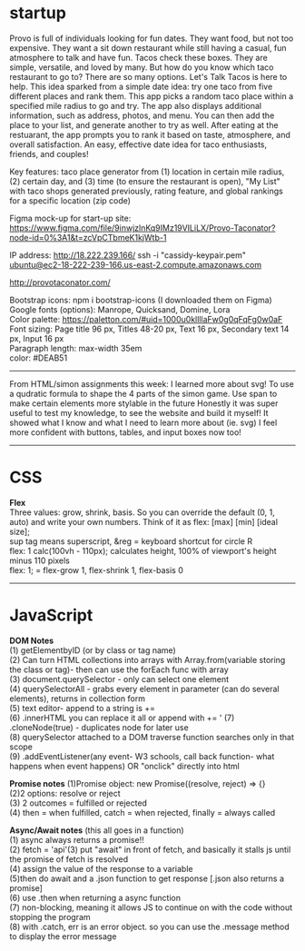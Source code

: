 # startup
Provo is full of individuals looking for fun dates. They want food, but not too expensive. They want a sit down restaurant while still having a casual, fun atmosphere to talk and have fun. Tacos check these boxes. They are simple, versatile, and loved by many. But how do you know which taco restaurant to go to? There are so many options. Let's Talk Tacos is here to help. This idea sparked from a simple date idea: try one taco from five different places and rank them. This app picks a random taco place within a specified mile radius to go and try. The app also displays additional information, such as address, photos, and menu. You can then add the place to your list, and generate another to try as well. After eating at the restuarant, the app prompts you to rank it based on taste, atmosphere, and overall satisfaction. An easy, effective date idea for taco enthusiasts, friends, and couples!<br/>

Key features: taco place generator from (1) location in certain mile radius, (2) certain day, and (3) time (to ensure the restaurant is open), "My List" with taco shops generated previously, rating feature, and global rankings for a specific location (zip code)<br/>

Figma mock-up for start-up site: https://www.figma.com/file/9inwjzlnKq9IMz19VILiLX/Provo-Taconator?node-id=0%3A1&t=zcVpCTbmeK1kjWtb-1<br/>

IP address: http://18.222.239.166/
ssh -i "cassidy-keypair.pem" ubuntu@ec2-18-222-239-166.us-east-2.compute.amazonaws.com<br/>

http://provotaconator.com/<br/>

Bootstrap icons: npm i bootstrap-icons (I downloaded them on Figma)<br/>
Google fonts (options): Manrope, Quicksand, Domine, Lora<br/>
Color palette: https://paletton.com/#uid=1000u0kllllaFw0g0qFqFg0w0aF<br/>
Font sizing: Page title	96 px, Titles	48-20 px, Text	16 px, Secondary text	14 px, Input	16 px<br/>
Paragraph length: max-width 35em<br/>
color: #DEAB51<br/>
<hr />
  
From HTML/simon assignments this week:
I learned more about svg! To use a qudratic formula to shape the 4 parts of the simon game.
Use span to make certain elements more stylable in the future
Honestly it was super useful to test my knowledge, to see the website and build it myself! It showed what I know and what I need to learn more about (ie. svg)
I feel more confident with buttons, tables, and input boxes now too!

<hr />
<h1>CSS</h1>

<b>Flex</b><br/>
Three values: grow, shrink, basis. So you can override the default (0, 1, auto) and write your own numbers. Think of it as flex: [max] [min] [ideal size];<br />
sup tag means superscript, &reg = keyboard shortcut for circle R<br/>
flex: 1 calc(100vh - 110px); calculates height, 100% of viewport's height minus 110 pixels<br/>
flex: 1; = flex-grow 1, flex-shrink 1, flex-basis 0<br/>
  
<hr />
<h1>JavaScript</h1>
<b>DOM Notes</b><br/>
  (1) getElementbyID (or by class or tag name)<br/>
  (2) Can turn HTML collections into arrays with Array.from(variable storing the class or tag)- then can use the forEach func with array<br/>
  (3) document.querySelector - only can select one element<br/>
  (4) querySelectorAll - grabs every element in parameter (can do several elements), returns in collection form<br/>
  (5) text editor- append to a string is +=<br/>
  (6) .innerHTML you can replace it all or append with += '<h tag for example<br/>
  (7) .cloneNode(true) - duplicates node for later use<br/>
  (8) querySelector attached to a DOM traverse function searches only in that scope<br/>
  (9) .addEventListener(any event- W3 schools, call back function- what happens when event happens) OR "onclick" directly into html<br/>
  
<b>Promise notes</b>
(1)Promise object: new Promise((resolve, reject) => {}<br/>
(2)2 options: resolve or reject<br/>
(3) 2 outcomes = fulfilled or rejected<br/>
(4) then = when fulfilled, catch = when rejected, finally = always called<br/>
  
<b>Async/Await notes</b>
(this all goes in a function)<br/>
(1) async always returns a promise!!<br/>
(2) fetch = 'api'(3) put "await" in front of fetch, and basically it stalls js until the promise of fetch is resolved<br/>
(4) assign the value of the response to a variable<br/>
(5)then do await and a .json function to get response [.json also returns a promise]<br/>
(6) use .then when returning a async function <br/>
(7) non-blocking, meaning it allows JS to continue on with the code without stopping the program <br/>
(8) with .catch, err is an error object. so you can use the .message method to display the error message
